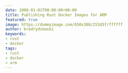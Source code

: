 ```yaml
---
date: 2000-01-01T00:00:00+00:00
title: Publishing Rust Docker Images for ARM
featured: true
image: https://dummyimage.com/650x300/253d5f/ffffff
author: bradrydzewski
keywords:
- rust
- docker
tags:
- rust
- docker
- arm
---
```

